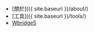 * [關於]({{ site.baseurl }}/about/)
* [工具]({{ site.baseurl }}/tools/)
* [Wbridge5](https://jdh8.gitbooks.io/wbridge5/content/)
